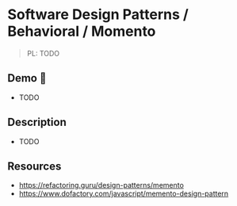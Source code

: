 # Software Design Patterns / Behavioral / Momento

> PL: TODO

## Demo 🎉

* TODO

## Description

* TODO

## Resources

* <https://refactoring.guru/design-patterns/memento>
* <https://www.dofactory.com/javascript/memento-design-pattern>
